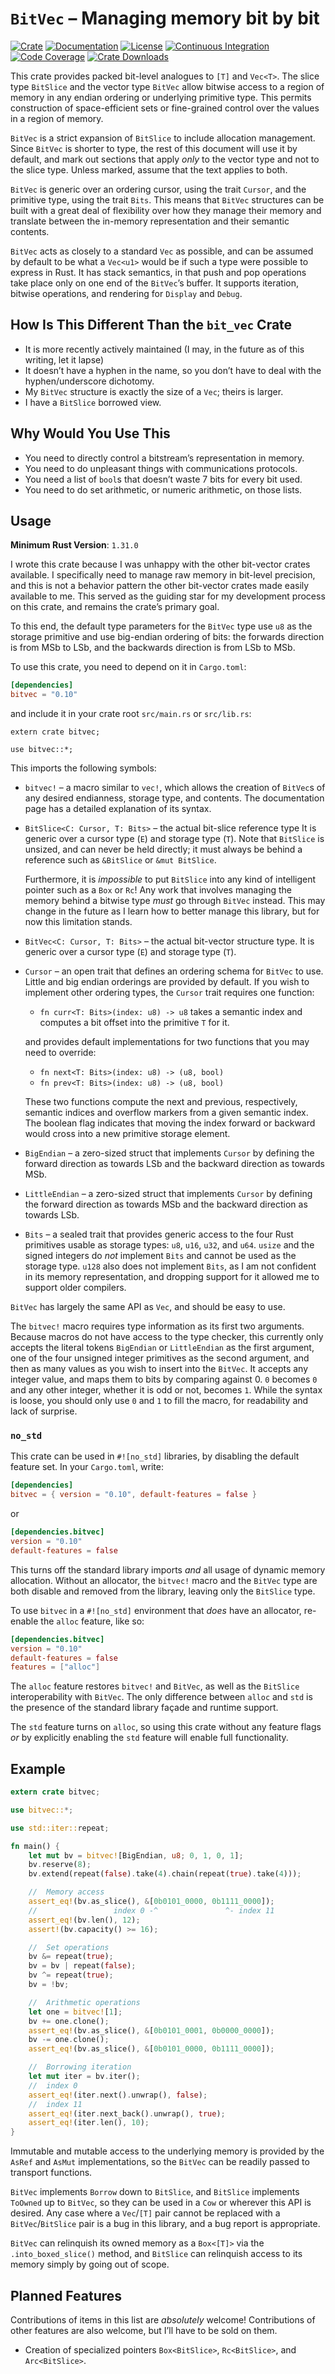# `BitVec` – Managing memory bit by bit

[![Crate][crate_img]][crate]
[![Documentation][docs_img]][docs]
[![License][license_img]][license_file]
[![Continuous Integration][travis_img]][travis]
[![Code Coverage][codecov_img]][codecov]
[![Crate Downloads][downloads_img]][crate]

This crate provides packed bit-level analogues to `[T]` and `Vec<T>`. The slice
type `BitSlice` and the vector type `BitVec` allow bitwise access to a region of
memory in any endian ordering or underlying primitive type. This permits
construction of space-efficient sets or fine-grained control over the values in
a region of memory.

`BitVec` is a strict expansion of `BitSlice` to include allocation management.
Since `BitVec` is shorter to type, the rest of this document will use it by
default, and mark out sections that apply *only* to the vector type and not to
the slice type. Unless marked, assume that the text applies to both.

`BitVec` is generic over an ordering cursor, using the trait `Cursor`, and the
primitive type, using the trait `Bits`. This means that `BitVec` structures can
be built with a great deal of flexibility over how they manage their memory and
translate between the in-memory representation and their semantic contents.

`BitVec` acts as closely to a standard `Vec` as possible, and can be assumed by
default to be what a `Vec<u1>` would be if such a type were possible to express
in Rust. It has stack semantics, in that push and pop operations take place only
on one end of the `BitVec`’s buffer. It supports iteration, bitwise operations,
and rendering for `Display` and `Debug`.

## How Is This Different Than the `bit_vec` Crate

- It is more recently actively maintained (I may, in the future as of this
  writing, let it lapse)
- It doesn’t have a hyphen in the name, so you don’t have to deal with the
  hyphen/underscore dichotomy.
- My `BitVec` structure is exactly the size of a `Vec`; theirs is larger.
- I have a `BitSlice` borrowed view.

## Why Would You Use This

- You need to directly control a bitstream’s representation in memory.
- You need to do unpleasant things with communications protocols.
- You need a list of `bool`s that doesn’t waste 7 bits for every bit used.
- You need to do set arithmetic, or numeric arithmetic, on those lists.

## Usage

**Minimum Rust Version**: `1.31.0`

I wrote this crate because I was unhappy with the other bit-vector crates
available. I specifically need to manage raw memory in bit-level precision, and
this is not a behavior pattern the other bit-vector crates made easily available
to me. This served as the guiding star for my development process on this crate,
and remains the crate’s primary goal.

To this end, the default type parameters for the `BitVec` type use `u8` as the
storage primitive and use big-endian ordering of bits: the forwards direction is
from MSb to LSb, and the backwards direction is from LSb to MSb.

To use this crate, you need to depend on it in `Cargo.toml`:

```toml
[dependencies]
bitvec = "0.10"
```

and include it in your crate root `src/main.rs` or `src/lib.rs`:

```rust,no-run
extern crate bitvec;

use bitvec::*;
```

This imports the following symbols:

- `bitvec!` – a macro similar to `vec!`, which allows the creation of `BitVec`s
  of any desired endianness, storage type, and contents. The documentation page
  has a detailed explanation of its syntax.

- `BitSlice<C: Cursor, T: Bits>` – the actual bit-slice reference type It is
  generic over a cursor type (`E`) and storage type (`T`). Note that `BitSlice`
  is unsized, and can never be held directly; it must always be behind a
  reference such as `&BitSlice` or `&mut BitSlice`.

  Furthermore, it is *impossible* to put `BitSlice` into any kind of intelligent
  pointer such as a `Box` or `Rc`! Any work that involves managing the memory
  behind a bitwise type *must* go through `BitVec` instead. This may change in
  the future as I learn how to better manage this library, but for now this
  limitation stands.

- `BitVec<C: Cursor, T: Bits>` – the actual bit-vector structure type. It is
  generic over a cursor type (`E`) and storage type (`T`).

- `Cursor` – an open trait that defines an ordering schema for `BitVec` to use.
  Little and big endian orderings are provided by default. If you wish to
  implement other ordering types, the `Cursor` trait requires one function:

  - `fn curr<T: Bits>(index: u8) -> u8` takes a semantic index and computes a
    bit offset into the primitive `T` for it.

  and provides default implementations for two functions that you may need to
  override:

  - `fn next<T: Bits>(index: u8) -> (u8, bool)`
  - `fn prev<T: Bits>(index: u8) -> (u8, bool)`

  These two functions compute the next and previous, respectively, semantic
  indices and overflow markers from a given semantic index. The boolean flag
  indicates that moving the index forward or backward would cross into a new
  primitive storage element.

- `BigEndian` – a zero-sized struct that implements `Cursor` by defining the
  forward direction as towards LSb and the backward direction as towards MSb.

- `LittleEndian` – a zero-sized struct that implements `Cursor` by defining the
  forward direction as towards MSb and the backward direction as towards LSb.

- `Bits` – a sealed trait that provides generic access to the four Rust
  primitives usable as storage types: `u8`, `u16`, `u32`, and `u64`. `usize`
  and the signed integers do *not* implement `Bits` and cannot be used as the
  storage type. `u128` also does not implement `Bits`, as I am not confident in
  its memory representation, and dropping support for it allowed me to support
  older compilers.

`BitVec` has largely the same API as `Vec`, and should be easy to use.

The `bitvec!` macro requires type information as its first two arguments.
Because macros do not have access to the type checker, this currently only
accepts the literal tokens `BigEndian` or `LittleEndian` as the first argument,
one of the four unsigned integer primitives as the second argument, and then as
many values as you wish to insert into the `BitVec`. It accepts any integer
value, and maps them to bits by comparing against 0. `0` becomes `0` and any
other integer, whether it is odd or not, becomes `1`. While the syntax is loose,
you should only use `0` and `1` to fill the macro, for readability and lack of
surprise.

### `no_std`

This crate can be used in `#![no_std]` libraries, by disabling the default
feature set. In your `Cargo.toml`, write:

```toml
[dependencies]
bitvec = { version = "0.10", default-features = false }
```

or

```toml
[dependencies.bitvec]
version = "0.10"
default-features = false
```

This turns off the standard library imports *and* all usage of dynamic memory
allocation. Without an allocator, the `bitvec!` macro and the `BitVec` type are
both disable and removed from the library, leaving only the `BitSlice` type.

To use `bitvec` in a `#![no_std]` environment that *does* have an allocator,
re-enable the `alloc` feature, like so:

```toml
[dependencies.bitvec]
version = "0.10"
default-features = false
features = ["alloc"]
```

The `alloc` feature restores `bitvec!` and `BitVec`, as well as the `BitSlice`
interoperability with `BitVec`. The only difference between `alloc` and `std` is
the presence of the standard library façade and runtime support.

The `std` feature turns on `alloc`, so using this crate without any feature
flags *or* by explicitly enabling the `std` feature will enable full
functionality.

## Example

```rust
extern crate bitvec;

use bitvec::*;

use std::iter::repeat;

fn main() {
    let mut bv = bitvec![BigEndian, u8; 0, 1, 0, 1];
    bv.reserve(8);
    bv.extend(repeat(false).take(4).chain(repeat(true).take(4)));

    //  Memory access
    assert_eq!(bv.as_slice(), &[0b0101_0000, 0b1111_0000]);
    //                 index 0 -^               ^- index 11
    assert_eq!(bv.len(), 12);
    assert!(bv.capacity() >= 16);

    //  Set operations
    bv &= repeat(true);
    bv = bv | repeat(false);
    bv ^= repeat(true);
    bv = !bv;

    //  Arithmetic operations
    let one = bitvec![1];
    bv += one.clone();
    assert_eq!(bv.as_slice(), &[0b0101_0001, 0b0000_0000]);
    bv -= one.clone();
    assert_eq!(bv.as_slice(), &[0b0101_0000, 0b1111_0000]);

    //  Borrowing iteration
    let mut iter = bv.iter();
    //  index 0
    assert_eq!(iter.next().unwrap(), false);
    //  index 11
    assert_eq!(iter.next_back().unwrap(), true);
    assert_eq!(iter.len(), 10);
}
```

Immutable and mutable access to the underlying memory is provided by the `AsRef`
and `AsMut` implementations, so the `BitVec` can be readily passed to transport
functions.

`BitVec` implements `Borrow` down to `BitSlice`, and `BitSlice` implements
`ToOwned` up to `BitVec`, so they can be used in a `Cow` or wherever this API
is desired. Any case where a `Vec`/`[T]` pair cannot be replaced with a
`BitVec`/`BitSlice` pair is a bug in this library, and a bug report is
appropriate.

`BitVec` can relinquish its owned memory as a `Box<[T]>` via the
`.into_boxed_slice()` method, and `BitSlice` can relinquish access to its memory
simply by going out of scope.

## Planned Features

Contributions of items in this list are *absolutely* welcome! Contributions of
other features are also welcome, but I’ll have to be sold on them.

- Creation of specialized pointers `Box<BitSlice>`, `Rc<BitSlice>`, and
  `Arc<BitSlice>`.

[codecov]: https://codecov.io/gh/myrrlyn/bitvec "Code Coverage"
[codecov_img]: https://img.shields.io/codecov/c/github/myrrlyn/bitvec.svg?logo=codecov "Code Coverage Display"
[crate]: https://crates.io/crates/bitvec "Crate Link"
[crate_img]: https://img.shields.io/crates/v/bitvec.svg?logo=rust "Crate Page"
[docs]: https://docs.rs/bitvec "Documentation"
[docs_img]: https://docs.rs/bitvec/badge.svg "Documentation Display"
[downloads_img]: https://img.shields.io/crates/dv/bitvec.svg?logo=rust "Crate Downloads"
[license_file]: https://github.com/myrrlyn/bitvec/blob/master/LICENSE.txt "License File"
[license_img]: https://img.shields.io/crates/l/bitvec.svg "License Display"
[travis]: https://travis-ci.org/myrrlyn/bitvec "Travis CI"
[travis_img]: https://img.shields.io/travis/myrrlyn/bitvec.svg?logo=travis "Travis CI Display"
